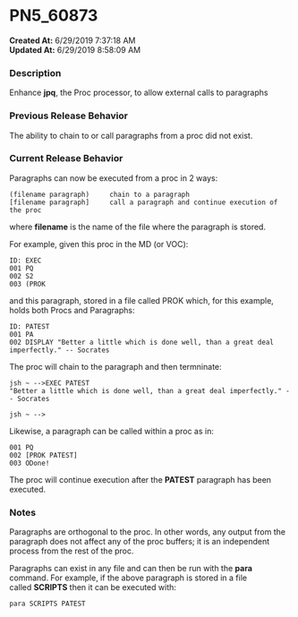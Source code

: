 # PN5_60873

**Created At:** 6/29/2019 7:37:18 AM  
**Updated At:** 6/29/2019 8:58:09 AM  


### Description

Enhance **jpq**, the Proc processor, to allow external calls to paragraphs



### Previous Release Behavior

The ability to chain to or call paragraphs from a proc did not exist.



### Current Release Behavior

Paragraphs can now be executed from a proc in 2 ways:



```
(filename paragraph)     chain to a paragraph
[filename paragraph]     call a paragraph and continue execution of the proc
```

where **filename** is the name of the file where the paragraph is stored.

For example, given this proc in the MD (or VOC):



```
ID: EXEC
001 PQ
002 S2
003 (PROK
```

and this paragraph, stored in a file called PROK which, for this example, holds both Procs and Paragraphs:



```
ID: PATEST
001 PA
002 DISPLAY "Better a little which is done well, than a great deal imperfectly." -- Socrates
```

The proc will chain to the paragraph and then termninate:



```
jsh ~ -->EXEC PATEST
"Better a little which is done well, than a great deal imperfectly." -- Socrates

jsh ~ -->
```

Likewise, a paragraph can be called within a proc as in:



```
001 PQ
002 [PROK PATEST]
003 ODone!
```

The proc will continue execution after the **PATEST** paragraph has been executed.



### Notes

Paragraphs are orthogonal to the proc. In other words, any output from the paragraph does not affect any of the proc buffers; it is an independent process from the rest of the proc.

Paragraphs can exist in any file and can then be run with the **para** command. For example, if the above paragraph is stored in a file called **SCRIPTS** then it can be executed with:



```
para SCRIPTS PATEST
```
